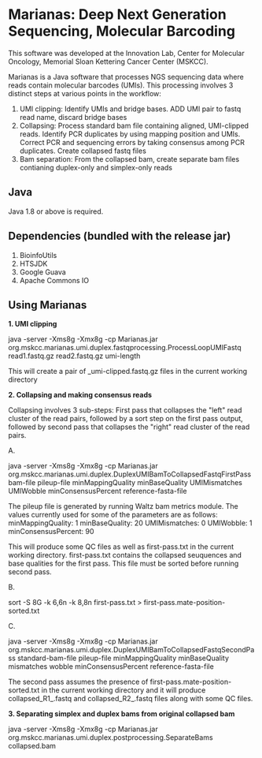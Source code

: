 # Marianas: Deep Next Generation Sequencing, Molecular Barcoding


This software was developed at the Innovation Lab, Center for Molecular Oncology, Memorial Sloan Kettering Cancer Center (MSKCC).

Marianas is a Java software that processes NGS sequencing data where reads contain molecular barcodes (UMIs). This processing involves 3 distinct steps at various points in the workflow:
1. UMI clipping: Identify UMIs and bridge bases. ADD UMI pair to fastq read name, discard bridge bases
2. Collapsing: Process standard bam file containing aligned, UMI-clipped reads. Identify PCR duplicates by using mapping position and UMIs. Correct PCR and sequencing errors by taking consensus among PCR duplicates. Create collapsed fastq files
3. Bam separation: From the collapsed bam, create separate bam files contianing duplex-only and simplex-only reads



## Java

Java 1.8 or above is required.

## Dependencies (bundled with the release jar)

1. BioinfoUtils
2. HTSJDK
3. Google Guava
4. Apache Commons IO


## Using Marianas

**1. UMI clipping**

java -server -Xms8g -Xmx8g -cp Marianas.jar org.mskcc.marianas.umi.duplex.fastqprocessing.ProcessLoopUMIFastq read1.fastq.gz read2.fastq.gz umi-length

This will create a pair of _umi-clipped.fastq.gz files in the current working directory


**2. Collapsing and making consensus reads**


Collapsing involves 3 sub-steps: First pass that collapses the "left" read cluster of the read pairs, followed by a sort step on the first pass output, followed by second pass that collapses the "right" read cluster of the read pairs.


A.
  
java -server -Xms8g -Xmx8g -cp Marianas.jar org.mskcc.marianas.umi.duplex.DuplexUMIBamToCollapsedFastqFirstPass bam-file pileup-file minMappingQuality minBaseQuality UMIMismatches UMIWobble minConsensusPercent reference-fasta-file

The pileup file is generated by running Waltz bam metrics module. The values currently used for some of the parameters are as follows:
minMappingQuality: 1
minBaseQuality: 20
UMIMismatches: 0
UMIWobble: 1
minConsensusPercent: 90

This will produce some QC files as well as first-pass.txt in the current working directory. first-pass.txt contains the collapsed seuquences and base qualities for the first pass. This file must be sorted before running second pass.   

B.

sort -S 8G -k 6,6n -k 8,8n first-pass.txt > first-pass.mate-position-sorted.txt

C.

java -server -Xms8g -Xmx8g -cp Marianas.jar org.mskcc.marianas.umi.duplex.DuplexUMIBamToCollapsedFastqSecondPass standard-bam-file pileup-file minMappingQuality minBaseQuality mismatches wobble minConsensusPercent reference-fasta-file

The second pass assumes the presence of first-pass.mate-position-sorted.txt in the current working directory and it will produce collapsed_R1_.fastq and collapsed_R2_.fastq files along with some QC files.


**3. Separating simplex and duplex bams from original collapsed bam**

java -server -Xms8g -Xmx8g -cp Marianas.jar org.mskcc.marianas.umi.duplex.postprocessing.SeparateBams collapsed.bam





